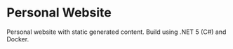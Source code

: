# Personal Website 

Personal website with static generated content.  Build using .NET 5 (C#) and Docker. 
